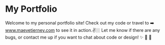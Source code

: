 # My Portfolio

Welcome to my personal portfolio site! Check out my code or travel to ➡️ www.maevetierney.com to see it in action.✌️🏼 Let me know if there are any bugs, or  contact me up if you want to chat about code or design! ✨ 👸 💖
